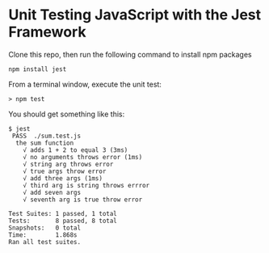 # Unit Testing JavaScript with the Jest Framework

Clone this repo, then run the following command to install npm packages

```
npm install jest
```

From a terminal window, execute the unit test:

```
> npm test
```

You should get something like this:

```
$ jest
 PASS  ./sum.test.js
  the sum function
    √ adds 1 + 2 to equal 3 (3ms)
    √ no arguments throws error (1ms)
    √ string arg throws error
    √ true args throw error
    √ add three args (1ms)
    √ third arg is string throws errror
    √ add seven args
    √ seventh arg is true throw error

Test Suites: 1 passed, 1 total
Tests:       8 passed, 8 total
Snapshots:   0 total
Time:        1.868s
Ran all test suites.
```

